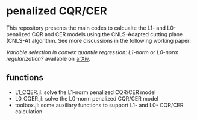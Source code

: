 # penalized CQR/CER

This repository presents the main codes to calcualte the L1- and L0-penalized CQR and CER models using the CNLS-Adapted cutting plane (CNLS-A) algorithm. See more discussions in the following working paper:

*Variable selection in convex quantile regression: L1-norm or L0-norm regularization?* available on [arXiv]().

## functions
- L1_CQER.jl: solve the L1-norm penalized CQR/CER model
- L0_CQER.jl: solve the L0-norm penalized CQR/CER model
- toolbox.jl: some auxiliary functions to support L1- and L0- CQR/CER calculation

